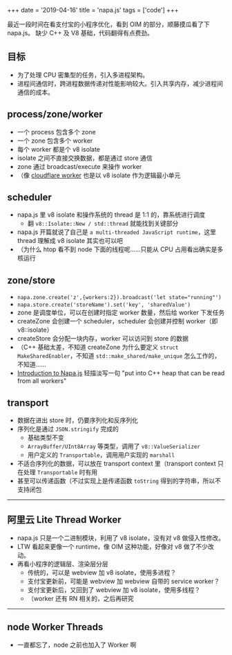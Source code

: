 +++
date = '2019-04-16'
title = 'napa.js'
tags = ['code']
+++

最近一段时间在看支付宝的小程序优化，看到 OIM 的部分，顺藤摸瓜看了下 napa.js。
缺少 C++ 及 V8 基础，代码翻得有点费劲。

## 目标
- 为了处理 CPU 密集型的任务，引入多进程架构。
- 进程间通信时，跨进程数据传递对性能影响较大。引入共享内存，减少进程间通信的成本。

## process/zone/worker
- 一个 process 包含多个 zone
- 一个 zone 包含多个 worker
- 每个 worker 都是个 v8 isolate
- isolate 之间不直接交换数据，都是通过 store 通信
- zone 通过 broadcast/execute 来操作 worker
- （像 [cloudflare worker](https://blog.cloudflare.com/cloud-computing-without-containers/) 也是以 v8 isolate 作为逻辑最小单元

## scheduler
- napa.js 里 v8 isolate 和操作系统的 thread 是 1:1 的，靠系统进行调度
    - 翻 `v8::Isolate::New / std::thread` 就能找到关键部分
- napa.js 开篇就说了自己是 `a multi-threaded JavaScript runtime`，这里 thread 理解成 v8 isolate 其实也可以吧
- （为什么 htop 看不到 node 下面的线程呢……只能从 CPU 占用看出确实是多核运行

## zone/store
- `napa.zone.create('z',{workers:2}).broadcast('let state="running"')`
- `napa.store.create('storeName').set('key', 'sharedValue')`
- zone 是调度单位，可以在创建时指定 worker 数量，然后给 worker 下发任务
- createZone 会创建一个 scheduler，scheduler 会创建并控制 worker（即 v8::isolate）
- createStore 会分配一块内存，worker 可以访问到 store 的数据
- （C++ 基础太差，不知道 createZone 为什么要定义 `struct MakeSharedEnabler`，不知道 `std::make_shared/make_unique` 怎么工作的，不知道……
- [Introduction to Napa.js](https://www.slideshare.net/DaiyiPeng/introduction-to-napajs) 轻描淡写一句 "put into C++ heap that can be read from all workers"

## transport
- 数据在进出 store 时，仍要序列化和反序列化
- 序列化是通过 `JSON.stringify` 完成的
    - 基础类型不变
    - `ArrayBuffer/UInt8Array` 等类型，调用了 `v8::ValueSerializer`
    - 用户定义的 `Transportable`，调用用户实现的 `marshall`
- 不适合序列化的数据，可以放在 transport context 里（transport context 只在处理 `Transportable` 时有用
- 甚至可以传递函数（不过实现上是传递函数 `toString` 得到的字符串，所以不支持闭包

---

## 阿里云 Lite Thread Worker
- napa.js 只是一个二进制模块，利用了 v8 isolate，没有对 v8 做侵入性修改。
- LTW 看起来更像一个 runtime，像 OIM 这种功能，好像对 v8 做了不少改动。
- 再看小程序的逻辑层、渲染层分层
    - 传统的，可以是 webview 加 v8 isolate，使用多进程？
    - 支付宝更新前，可能是 webview 加 webview 自带的 service worker？
    - 支付宝更新后，又回到了 webview 加 v8 isolate，使用多线程？
    - （worker 还有 RN 相关的，之后再研究

---

## node Worker Threads
- 一直都忘了，node 之前也加入了 Worker 啊
